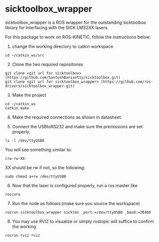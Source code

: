 # sicktoolbox_wrapper
sicktoolbox_wrapper is a ROS wrapper for the outstanding sicktoolbox library for interfacing with the SICK LMS2XX lasers.

For this package to work on ROS-KINETIC, follow the instructions below:

1. change the working directory to catkin workspace
```
cd ~/catkin_ws/src
```

2. Clone the two required repositories
```
git clone <git url for sicktoolbox> (https://github.com/SantoshBanisetty/sicktoolbox.git)
git clone <git url for sicktoolbox_wrapper> (https://github.com/ros-drivers/sicktoolbox_wrapper.git)
```

3. Make the project
```
cd ~/catkin_ws
catkin_make
```

4. Make the required connections as shown in datasheet. 

5. Connect the USBtoRS232 and make sure the premissions are set properly.
```
ls -l /dev/ttyUSB0
``` 
You will see something similar to:
```
crw-rw-XX-
```
XX should be rw if not, so the following:
```
sudo chmod a+rw /dev/ttyUSB0
```

6. Now that the laser is configured properly, run a ros master like
```
roscore
```

7. Run the node as follows:(make sure you source the workspace)
```
rosrun sicktoolbox_wrapper sicklms _port:=/dev/ttyUSB0 _baud:=38400
```

8. You may use RVIZ to visualize or simply rostopic will suffice to confirm the working
```
rosrun rviz rviz
```

 

